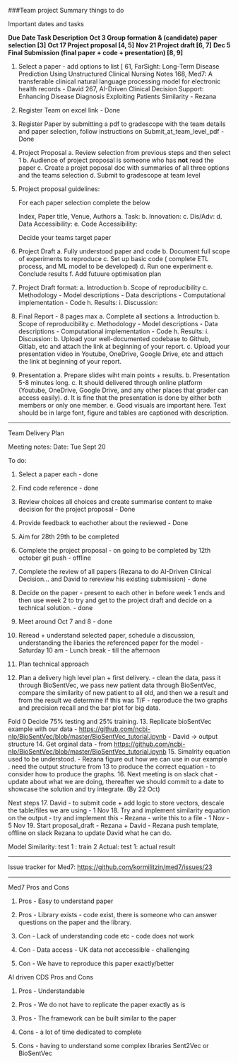 ###Team project Summary things to do

Important dates and tasks

**Due Date   Task Description**
**Oct 3      Group formation & (candidate) paper selection [3]**
**Oct 17     Project proposal [4, 5]**
**Nov 21     Project draft [6, 7]**
**Dec 5      Final Submission (final paper + code + presentation) [8, 9]**


1. Select a paper  - add options to list [
61,  FarSight: Long-Term Disease Prediction Using Unstructured Clinical Nursing Notes 
168, Med7: A transferable clinical natural language processing model for electronic health records - David
267, AI-Driven Clinical Decision Support: Enhancing Disease Diagnosis Exploiting Patients Similarity - Rezana 


2. Register Team on excel link  - Done

3. Register Paper by submitting a pdf to gradescope with the team details and paper selection, follow instructions on Submit_at_team_level_pdf - Done 

4. Project Proposal 
	a. Review selection from previous steps and then select 1
	b. Audience of project proposal is someone who has **not** read the paper
	c. Create a projet poposal doc with summaries of all three  options and the teams selection 
	d. Submit to gradescope at team level

5. Project proposal guidelines:

	For each paper selection complete the below 

	Index, Paper title, Venue, Authors 
	a. Task: 
	b. Innovation: 
	c. Dis/Adv:
	d. Data Accessibility: 
	e. Code Accessibility:


	Decide your teams target paper


6. Project Draft 
	a. Fully understood paper and code
	b. Document full scope of experiments to reproduce
	c. Set up basic code  ( complete ETL process, and ML model to be developed)
	d. Run one experiment
	e. Conclude results
	f. Add futuure optimisation plan


7. Project Draft format:
	a. Introduction
	b. Scope of reproducibility
	c. Methodology
		- Model descriptions
		- Data descriptions
		- Computational implementation
		- Code
	h. Results:
	i. Discussion: 



8. Final Report - 8 pages max
	a. Complete all sections 
		a. Introduction
		b. Scope of reproducibility
		c. Methodology
			- Model descriptions
			- Data descriptions
			- Computational implementation
			- Code
		h. Results:
		i. Discussion: 
	b. Upload your well-documented codebase to Github, Gitlab, etc and attach the link at beginning of your report.
	c. Upload your presentation video in Youtube, OneDrive, Google Drive, etc and attach the link at beginning of your report.


9. Presentation
	a. Prepare slides wiht main points +  results. 
	b. Presentation  5-8 minutes long.
	c. It should delivered through online platform (Youtube, OneDrive, Google Drive, and any other places that grader can access easily).
	d. It is fine that the presentation is done by either both members or only one member.
	e. Good visuals are important here. Text should be in large font, figure and tables are captioned with description.



------


Team Delivery Plan


Meeting notes:
Date: Tue Sept 20

To do:
1. Select a paper each - done
2. Find code reference  - done
3. Review choices all choices and create summarise content to make decision for the project proposal - Done
4. Provide feedback to eachother about the reviewed - Done
5. Aim for 28th 29th to be completed

6. Complete the project proposal - on going to be completed by 12th october git push - offline
7. Complete the review of all papers (Rezana to do AI-Driven Clinical Decision... and David to rereview his existing submission) - done
8. Decide on the paper - present to each other in before week 1 ends and then use week 2 to try and get to the project draft and decide on a technical solution.  - done
9. Meet around Oct 7 and 8 - done

10. Reread + understand selected paper, schedule a discussion, understanding the libaries the referenced paper for the model - Saturday 10 am - Lunch break - till the afternoon
11. Plan technical approach
12. Plan a delivery high level plan + first delivery.  - clean the data, pass it through BioSentVec, we pass new patient data through BioSentVec, compare the similarity of new patient to all old, and then we a result and from the result we determine if this was T/F  - reproduce the two graphs and precision recall and the bar plot for big data. 

Fold 0 
Decide 75% testing and 25% training. 
13. Replicate bioSentVec example with our data - https://github.com/ncbi-nlp/BioSentVec/blob/master/BioSentVec_tutorial.ipynb  - David -> output structure 
14. Get orginal data - from https://github.com/ncbi-nlp/BioSentVec/blob/master/BioSentVec_tutorial.ipynb
15. Simalrity equation used to be understood.  - Rezana figure out how we can use in our example .
need the output structure  from 13 to produce the correct equation - to consider how to produce the graphs.
16. Next meeting is on slack chat - update about what we are doing, thereafter we should commit to a date to showcase the solution and try integrate. (By 22 Oct)

Next steps 
17. David - to submit code + add logic to store vectors, descale the table/files we are using - 1 Nov
18. Try and implement similarity equation on the output - try and implement this - Rezana - write this to a file - 1 Nov - 5 Nov
19. Start proposal_draft - Rezana + David - Rezana push template, offline on slack Rezana to update David what he can do. 





Model Similarity: test 1 : train 2
Actual: test 1: actual result



-----

Issue tracker for Med7: https://github.com/kormilitzin/med7/issues/23


----

Med7 Pros and Cons
1. Pros - Easy to understand paper 
2. Pros - Library exists - code exist, there is someone who can answer questions on the  paper and the library. 

3. Con - Lack of understanding code etc - code does not work
4. Con - Data access - UK data not acccessible - challenging
5. Con - We have to reproduce this paper exactly/better

AI driven CDS Pros and Cons
1. Pros - Understandable
2. Pros - We do not have to replicate the paper exactly as is 
3. Pros - The framework can be built similar to the paper

4. Cons - a lot of time dedicated to complete
5. Cons - having to understand some complex libraries Sent2Vec or BioSentVec
